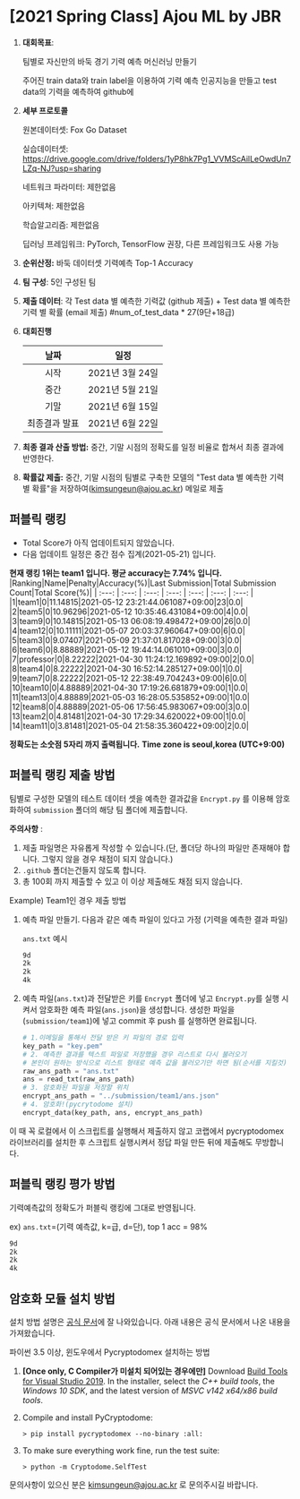 # [2021 Spring Class] Ajou ML by JBR

1. **대회목표**: 
   
   팀별로 자신만의 바둑 경기 기력 예측 머신러닝  만들기
   
   주어진 train data와 train label을 이용하여 기력 예측 인공지능을 만들고 test data의 기력을 예측하여 github에 

2. **세부 프로토콜**

   원본데이터셋: Fox Go Dataset

   실습데이터셋: https://drive.google.com/drive/folders/1yP8hk7Pg1_VVMScAilLeOwdUn7LZq-NJ?usp=sharing

   네트워크 파라미터: 제한없음

   아키텍쳐: 제한없음

   학습알고리즘: 제한없음

   딥러닝 프레임워크: PyTorch, TensorFlow 권장, 다른 프레임워크도 사용 가능

3. **순위산정:** 바둑 데이터셋 기력예측 Top-1 Accuracy

4. **팀 구성**: 5인 구성된 팀

5. **제출 데이터**: 각 Test data 별 예측한 기력값 (github 제출) + Test data 별 예측한 기력 별 확률 (email 제출) #num_of_test_data * 27(9단+18급)

6. **대회진행**

   |     날짜      |      일정       |
   | :-----------: | :-------------: |
   |     시작      | 2021년 3월 24일 |
   |     중간      | 2021년 5월 21일 |
   |     기말      | 2021년 6월 15일 |
   | 최종결과 발표 | 2021년 6월 22일 |

7. **최종 결과 산출 방법:** 중간, 기말 시점의 정확도를 일정 비율로 합쳐서 최종 결과에 반영한다.

8. **확률값 제출:** 중간, 기말 시점의 팀별로 구축한 모델의 "Test data 별 예측한 기력 별 확률"을 저장하여(kimsungeun@ajou.ac.kr) 메일로 제출



## 퍼블릭 랭킹

  
- Total Score가 아직 업데이트되지 않았습니다. 
 - 다음 업데이트 일정은 중간 점수 집계(2021-05-21) 입니다.
  
**현재 랭킹 1위는 team1 입니다. 평균 accuracy는 7.74% 입니다.**
|Ranking|Name|Penalty|Accuracy(%)|Last Submission|Total Submission Count|Total Score(%)|
| :---: | :---: | :---: | :---: | :---: | :---: | :---: |
|1|team1|0|11.14815|2021-05-12 23:21:44.061087+09:00|23|0.0|
|2|team5|0|10.96296|2021-05-12 10:35:46.431084+09:00|4|0.0|
|3|team9|0|10.14815|2021-05-13 06:08:19.498472+09:00|26|0.0|
|4|team12|0|10.11111|2021-05-07 20:03:37.960647+09:00|6|0.0|
|5|team3|0|9.07407|2021-05-09 21:37:01.817028+09:00|3|0.0|
|6|team6|0|8.88889|2021-05-12 19:44:14.061010+09:00|3|0.0|
|7|professor|0|8.22222|2021-04-30 11:24:12.169892+09:00|2|0.0|
|8|team4|0|8.22222|2021-04-30 16:52:14.285127+09:00|1|0.0|
|9|team7|0|8.22222|2021-05-12 22:38:49.704243+09:00|6|0.0|
|10|team10|0|4.88889|2021-04-30 17:19:26.681879+09:00|1|0.0|
|11|team13|0|4.88889|2021-05-03 16:28:05.535852+09:00|1|0.0|
|12|team8|0|4.88889|2021-05-06 17:56:45.983067+09:00|3|0.0|
|13|team2|0|4.81481|2021-04-30 17:29:34.620022+09:00|1|0.0|
|14|team11|0|3.81481|2021-05-04 21:58:35.360422+09:00|2|0.0|


**정확도는 소숫점 5자리 까지 출력됩니다.**
**Time zone is seoul,korea (UTC+9:00)**
## 퍼블릭 랭킹 제출 방법

팀별로 구성한 모델의 테스트 데이터 셋을 예측한 결과값을 `Encrypt.py` 를 이용해 암호화하여 `submission` 폴더의 해당 팀 폴더에 제출합니다. 

**주의사항** : 

1. 제출 파일명은 자유롭게 작성할 수 있습니다.(단, 폴더당 하나의 파일만 존재해야 합니다. 그렇지 않을 경우 채점이 되지 않습니다.)
2. `.github` 폴더는건들지 않도록 합니다.
3. 총 100회 까지 제출할 수 있고 이 이상 제출해도 채점 되지 않습니다.

Example) Team1인 경우 제출 방법

1. 예측 파일 만들기. 다음과 같은 예측 파일이 있다고 가정 (기력을 예측한 결과 파일)

   `ans.txt` 예시

   ```tex
   9d
   2k
   2k
   4k
   ```
   
   
   
2. 예측 파일(`ans.txt`)과 전달받은 키를 `Encrypt` 폴더에 넣고 `Encrypt.py`를 실행 시켜서 암호화한 예측 파일(`ans.json`)을 생성합니다. 
생성한 파일을 (`submission/team1`)에 넣고 commit 후 push 를 실행하면 완료됩니다.

   ```python
   # 1.이메일을 통해서 전달 받은 키 파일의 경로 입력
   key_path = "key.pem"
   # 2. 예측한 결과를 텍스트 파일로 저장했을 경우 리스트로 다시 불러오기
   # 본인이 원하는 방식으로 리스트 형태로 예측 값을 불러오기만 하면 됨(순서를 지킬것)
   raw_ans_path = "ans.txt"
   ans = read_txt(raw_ans_path)
   # 3. 암호화된 파일을 저장할 위치
   encrypt_ans_path = "../submission/team1/ans.json"
   # 4. 암호화!(pycrytodome 설치)
   encrypt_data(key_path, ans, encrypt_ans_path)
   ```

이 때 꼭 로컬에서 이 스크립트를 실행해서 제출하지 않고 코랩에서 pycryptodomex 라이브러리를 설치한 후 스크립트 실행시켜서 정답 파일 만든 뒤에 제출해도 무방합니다.



## 퍼블릭 랭킹 평가 방법

기력예측값의 정확도가 퍼블릭 랭킹에 그대로 반영됩니다.

ex) `ans.txt`=(기력 예측값, k=급, d=단), top 1 acc = 98%

```tex
9d
2k
2k
4k
```



## 암호화 모듈 설치 방법

설치 방법 설명은 [공식 문서](https://pycryptodome.readthedocs.io/en/latest/src/installation.html#windows-from-sources-python-3-5-and-newer)에 잘 나와있습니다. 아래 내용은 공식 문서에서 나온 내용을 가져왔습니다. 

파이썬 3.5 이상, 윈도우에서 Pycryptodomex 설치하는 방법

1. **[Once only, C Compiler가 미설치 되어있는 경우에만]** Download [Build Tools for Visual Studio 2019](https://visualstudio.microsoft.com/downloads/#build-tools-for-visual-studio-2019). In the installer, select the *C++ build tools*, the *Windows 10 SDK*, and the latest version of *MSVC v142 x64/x86 build tools*.

2. Compile and install PyCryptodome:

   ```
   > pip install pycryptodomex --no-binary :all:
   ```

3. To make sure everything work fine, run the test suite:

   ```
   > python -m Cryptodome.SelfTest
   ```



문의사항이 있으신 분은 kimsungeun@ajou.ac.kr 로 문의주시길 바랍니다.
